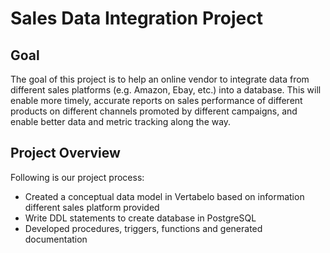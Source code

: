 # Sales Data Integration Project

## Goal
The goal of this project is to help an online vendor to integrate data from different sales platforms (e.g. Amazon, Ebay, etc.) into a database. 
This will enable more timely, accurate reports on sales performance of different products on different channels promoted by different campaigns, and enable better data and metric tracking along the way.

## Project Overview
Following is our project process:
* Created a conceptual data model in Vertabelo based on information different sales platform provided
* Write DDL statements to create database in PostgreSQL
* Developed procedures, triggers, functions and generated documentation
